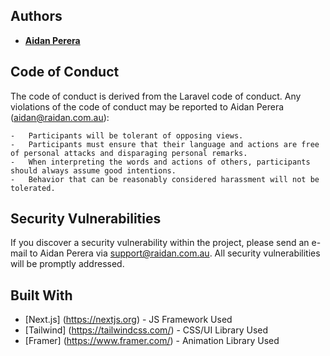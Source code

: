 ## Authors

- **[Aidan Perera](https://aidanperera.dev/)**

## Code of Conduct

The code of conduct is derived from the Laravel code of conduct. Any violations of the code of conduct may be reported to Aidan Perera (aidan@raidan.com.au):

    -   Participants will be tolerant of opposing views.
    -   Participants must ensure that their language and actions are free of personal attacks and disparaging personal remarks.
    -   When interpreting the words and actions of others, participants should always assume good intentions.
    -   Behavior that can be reasonably considered harassment will not be tolerated.

## Security Vulnerabilities

If you discover a security vulnerability within the project, please send an e-mail to Aidan Perera via [support@raidan.com.au](mailto:support@raidan.com.au). All security vulnerabilities will be promptly addressed.

## Built With

* [Next.js] (https://nextjs.org) - JS Framework Used
* [Tailwind] (https://tailwindcss.com/) - CSS/UI Library Used
* [Framer] (https://www.framer.com/) - Animation Library Used


